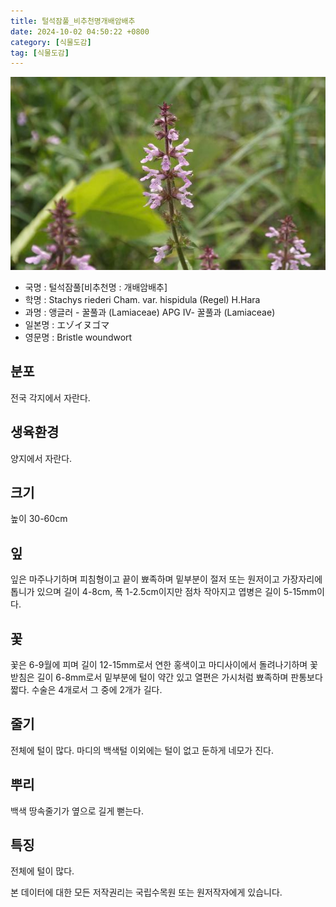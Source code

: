 ```yaml
---
title: 털석잠풀_비추천명개배암배추
date: 2024-10-02 04:50:22 +0800
category: [식물도감]
tag: [식물도감]
---
```




![털석잠풀[비추천명 : 개배암배추]](/assets/img/fileUpload/plants/basic/Labiatae/Stachys/15829/15829_20160726162032826files_th2.jpg)
- 국명 : 털석잠풀[비추천명 : 개배암배추]
- 학명 : Stachys riederi Cham. var. hispidula (Regel) H.Hara
- 과명 : 앵글러 - 꿀풀과 (Lamiaceae) APG Ⅳ- 꿀풀과 (Lamiaceae)
- 일본명 : エゾイヌゴマ
- 영문명 : Bristle woundwort


## 분포
전국 각지에서 자란다.
## 생육환경
양지에서 자란다.
## 크기
높이 30-60cm
## 잎
잎은 마주나기하며 피침형이고 끝이 뾰족하며 밑부분이 절저 또는 원저이고 가장자리에 톱니가 있으며 길이 4-8cm, 폭 1-2.5cm이지만 점차 작아지고 엽병은 길이 5-15mm이다.
## 꽃
꽃은 6-9월에 피며 길이 12-15mm로서 연한 홍색이고 마디사이에서 돌려나기하며 꽃받침은 길이 6-8mm로서 밑부분에 털이 약간 있고 열편은 가시처럼 뾰족하며 판통보다 짧다. 수술은 4개로서 그 중에 2개가 길다.
## 줄기
전체에 털이 많다. 마디의 백색털 이외에는 털이 없고 둔하게 네모가 진다.
## 뿌리
백색 땅속줄기가 옆으로 길게 뻗는다.
## 특징
전체에 털이 많다.






본 데이터에 대한 모든 저작권리는 국립수목원 또는 원저작자에게 있습니다.

